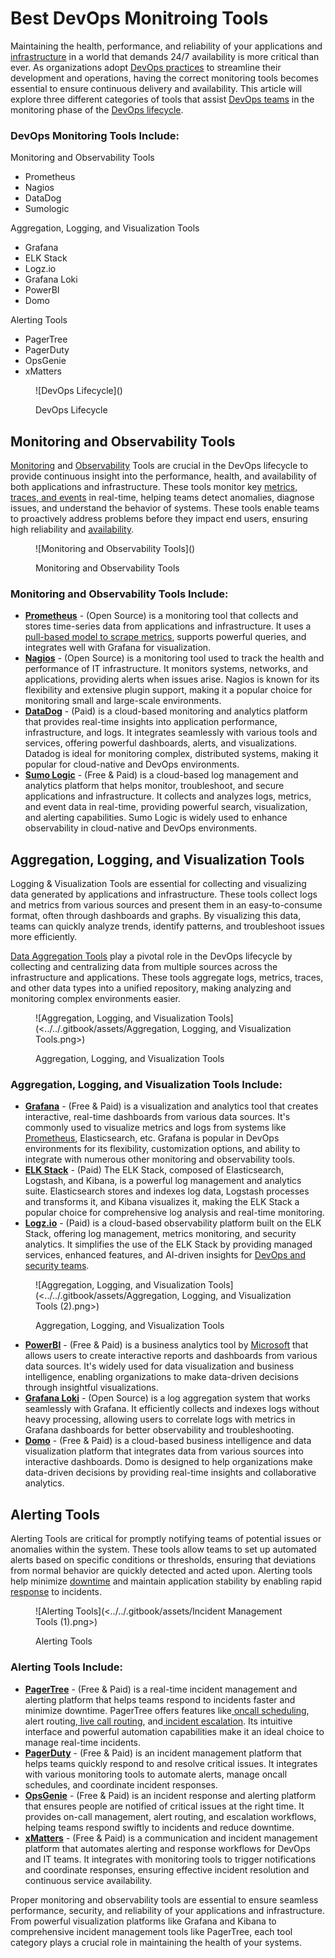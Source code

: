 # Best DevOps Monitroing Tools

Maintaining the health, performance, and reliability of your applications and [infrastructure](https://pagertree.com/learn/devops/what-is-devops/devops-infrastructure-and-automation) in a world that demands 24/7 availability is more critical than ever. As organizations adopt [DevOps practices](https://pagertree.com/learn/devops/what-is-devops/what-are-the-benefits-of-devops#what-are-devops-practices) to streamline their development and operations, having the correct monitoring tools becomes essential to ensure continuous delivery and availability. This article will explore three different categories of tools that assist [DevOps teams](https://pagertree.com/learn/devops/what-is-devops/top-25-devops-interview-questions#id-6.-what-roles-and-responsibilities-are-there-in-devops-teams) in the monitoring phase of the [DevOps lifecycle](https://pagertree.com/learn/devops/best-devops-tools).

### DevOps Monitoring Tools Include:

Monitoring and Observability Tools

* Prometheus
* Nagios
* DataDog
* Sumologic

Aggregation, Logging, and Visualization Tools

* Grafana
* ELK Stack
* Logz.io
* Grafana Loki
* PowerBI
* Domo

Alerting Tools

* PagerTree
* PagerDuty
* OpsGenie
* xMatters

<figure>![DevOps Lifecycle](<https://lh7-rt.googleusercontent.com/docsz/AD_4nXd2ZpyFowBMxha-xkucQdwjB842THhnE5qW1LbFhz6dloDDzI_zGcWueXL8d1v7NSRnXBKvdWw_u_6qcsb_yIajelWI-vA3SkSSQYT7re2WeDxbaivJ7GPx0bvT4IC8TxkheRvBPWtqs1ot3K5269pbsRzU?key=1DLAg5_vIC6O7Sn3ZVvGaw>)<figcaption><p>DevOps Lifecycle</p></figcaption></figure>

## Monitoring and Observability Tools

[Monitoring](https://pagertree.com/blog/system-monitoring-7-best-apm-tools) and [Observability](https://pagertree.com/learn/devops/what-is-observability) Tools are crucial in the DevOps lifecycle to provide continuous insight into the performance, health, and availability of both applications and infrastructure. These tools monitor key [metrics, traces, and events](https://pagertree.com/learn/devops/what-is-site-reliability-engineering-sre/four-golden-signals-sre-monitoring) in real-time, helping teams detect anomalies, diagnose issues, and understand the behavior of systems. These tools enable teams to proactively address problems before they impact end users, ensuring high reliability and [availability](https://pagertree.com/blog/sre-metrics-availability).&#x20;

<figure>![Monitoring and Observability Tools](<https://lh7-rt.googleusercontent.com/docsz/AD_4nXeZ-exLtKjzzpVWCFOYsmKGi82TSiMMNMPpk89_GDcqqBJjNRWNqmHPyPkZLPmPgrrOLN1q8SZRQMLPP4dBkBuT0c_nmNDYnwUOoPRlPYKjRGXEiwpOOl9dXydU0iLC14MQeR-f95vPFsoHW73yoDDpu-UC?key=1DLAg5_vIC6O7Sn3ZVvGaw>)<figcaption><p>Monitoring and Observability Tools</p></figcaption></figure>

### Monitoring and Observability Tools Include:

* [**Prometheus**](https://prometheus.io/) - (Open Source) is a monitoring tool that collects and stores time-series data from applications and infrastructure. It uses a [pull-based model to scrape metrics](https://pagertree.com/learn/prometheus/overview#architecture), supports powerful queries, and integrates well with Grafana for visualization.&#x20;
* [**Nagios**](https://www.nagios.org/) - (Open Source) is a monitoring tool used to track the health and performance of IT infrastructure. It monitors systems, networks, and applications, providing alerts when issues arise. Nagios is known for its flexibility and extensive plugin support, making it a popular choice for monitoring small and large-scale environments.
* [**DataDog**](https://www.datadoghq.com/) - (Paid) is a cloud-based monitoring and analytics platform that provides real-time insights into application performance, infrastructure, and logs. It integrates seamlessly with various tools and services, offering powerful dashboards, alerts, and visualizations. Datadog is ideal for monitoring complex, distributed systems, making it popular for cloud-native and DevOps environments.
* [**Sumo Logic**](https://www.sumologic.com/) - (Free & Paid) is a cloud-based log management and analytics platform that helps monitor, troubleshoot, and secure applications and infrastructure. It collects and analyzes logs, metrics, and event data in real-time, providing powerful search, visualization, and alerting capabilities. Sumo Logic is widely used to enhance observability in cloud-native and DevOps environments.

## Aggregation, Logging, and Visualization Tools

Logging & Visualization Tools are essential for collecting and visualizing data generated by applications and infrastructure. These tools collect logs and metrics from various sources and present them in an easy-to-consume format, often through dashboards and graphs. By visualizing this data, teams can quickly analyze trends, identify patterns, and troubleshoot issues more efficiently.&#x20;

[Data Aggregation Tools](https://pagertree.com/learn/incident-management/data-aggregation-and-aggregators) play a pivotal role in the DevOps lifecycle by collecting and centralizing data from multiple sources across the infrastructure and applications. These tools aggregate logs, metrics, traces, and other data types into a unified repository, making analyzing and monitoring complex environments easier.&#x20;

<figure>![Aggregation, Logging, and Visualization Tools](<../../.gitbook/assets/Aggregation, Logging, and Visualization Tools.png>)<figcaption><p>Aggregation, Logging, and Visualization Tools</p></figcaption></figure>

### Aggregation, Logging, and Visualization Tools Include:

* [**Grafana**](https://grafana.com/) - (Free & Paid)  is a visualization and analytics tool that creates interactive, real-time dashboards from various data sources. It's commonly used to visualize metrics and logs from systems like [Prometheus](https://pagertree.com/learn/prometheus/overview), Elasticsearch, etc. Grafana is popular in DevOps environments for its flexibility, customization options, and ability to integrate with numerous other monitoring and observability tools.
* [**ELK Stack**](https://www.elastic.co/) - (Paid) The ELK Stack, composed of Elasticsearch, Logstash, and Kibana, is a powerful log management and analytics suite. Elasticsearch stores and indexes log data, Logstash processes and transforms it, and Kibana visualizes it, making the ELK Stack a popular choice for comprehensive log analysis and real-time monitoring.
* [**Logz.io**](http://logz.io) - (Paid) is a cloud-based observability platform built on the ELK Stack, offering log management, metrics monitoring, and security analytics. It simplifies the use of the ELK Stack by providing managed services, enhanced features, and AI-driven insights for [DevOps and security teams](https://pagertree.com/learn/devops/what-is-devops/what-is-devsecops).

<figure>![Aggregation, Logging, and Visualization Tools](<../../.gitbook/assets/Aggregation, Logging, and Visualization Tools (2).png>)<figcaption><p>Aggregation, Logging, and Visualization Tools</p></figcaption></figure>

* [**PowerBI**](https://www.microsoft.com/en-us/power-platform/products/power-bi) - (Free & Paid) is a business analytics tool by [Microsoft](https://www.microsoft.com/en-us/) that allows users to create interactive reports and dashboards from various data sources. It's widely used for data visualization and business intelligence, enabling organizations to make data-driven decisions through insightful visualizations.
* [**Grafana Loki**](https://grafana.com/oss/loki/) - (Open Source) is a log aggregation system that works seamlessly with Grafana. It efficiently collects and indexes logs without heavy processing, allowing users to correlate logs with metrics in Grafana dashboards for better observability and troubleshooting.
* [**Domo**](https://www.domo.com/) - (Free & Paid)  is a cloud-based business intelligence and data visualization platform that integrates data from various sources into interactive dashboards. Domo is designed to help organizations make data-driven decisions by providing real-time insights and collaborative analytics.

## Alerting Tools

Alerting Tools are critical for promptly notifying teams of potential issues or anomalies within the system. These tools allow teams to set up automated alerts based on specific conditions or thresholds, ensuring that deviations from normal behavior are quickly detected and acted upon. Alerting tools help minimize [downtime](https://pagertree.com/learn/incident-management/how-to-calculate-mttr-and-other-common-incident-recovery-metrics#downtime) and maintain application stability by enabling rapid [response](https://pagertree.com/learn#respond) to incidents.

<figure>![Alerting Tools](<../../.gitbook/assets/Incident Management Tools (1).png>)<figcaption><p>Alerting Tools</p></figcaption></figure>

### Alerting Tools Include:

* [**PagerTree**](https://pagertree.com/) - (Free & Paid) is a real-time incident management and alerting platform that helps teams respond to incidents faster and minimize downtime. PagerTree offers features like[ oncall scheduling](https://pagertree.com/features/oncall-scheduler/), alert routing,[ live call routing](https://pagertree.com/features/live-call-routing/), and[ incident escalation](https://pagertree.com/features/escalation-policy/). Its intuitive interface and powerful automation capabilities make it an ideal choice to manage real-time incidents.
* [**PagerDuty**](https://www.pagerduty.com/) - (Free & Paid) is an incident management platform that helps teams quickly respond to and resolve critical issues. It integrates with various monitoring tools to automate alerts, manage oncall schedules, and coordinate incident responses.
* [**OpsGenie**](https://www.atlassian.com/software/opsgenie) - (Free & Paid)  is an incident response and alerting platform that ensures people are notified of critical issues at the right time. It provides on-call management, alert routing, and escalation workflows, helping teams respond swiftly to incidents and reduce downtime.
* [**xMatters**](https://www.xmatters.com/) - (Free & Paid)  is a communication and incident management platform that automates alerting and response workflows for DevOps and IT teams. It integrates with monitoring tools to trigger notifications and coordinate responses, ensuring effective incident resolution and continuous service availability.

Proper monitoring and observability tools are essential to ensure seamless performance, security, and reliability of your applications and infrastructure. From powerful visualization platforms like Grafana and Kibana to comprehensive incident management tools like PagerTree, each tool category plays a crucial role in maintaining the health of your systems.
